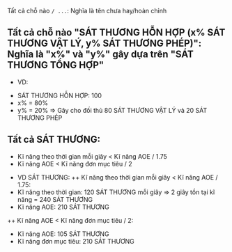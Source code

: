  Tất cả chỗ nào `/ ...`: Nghĩa là tên chưa hay/hoàn chỉnh

## Tất cả chỗ nào "SÁT THƯƠNG HỖN HỢP (x% SÁT THƯƠNG VẬT LÝ, y% SÁT THƯƠNG PHÉP)": Nghĩa là "x%" và "y%" gây dựa trên "SÁT THƯƠNG TỔNG HỢP"
- VD: 
+ SÁT THƯƠNG HỖN HỢP: 100
+ x% = 80%
+ y% = 20%
=> Gây cho đối thủ 80 SÁT THƯƠNG VẬT LÝ và 20 SÁT THƯƠNG PHÉP

## Tất cả SÁT THƯƠNG: 
+ Kĩ năng theo thời gian mỗi giây < Kĩ năng AOE / 1.75
+ Kĩ năng AOE < Kĩ năng đơn mục tiêu / 2
- VD SÁT THƯƠNG:
++ Kĩ năng theo thời gian mỗi giây < Kĩ năng AOE / 1.75:
- Kĩ năng theo thời gian: 120 SÁT THƯƠNG mỗi giây => 2 giây tồn tại kĩ năng = 240 SÁT THƯƠNG
- Kĩ năng AOE: 210 SÁT THƯƠNG

++ Kĩ năng AOE < Kĩ năng đơn mục tiêu / 2:
- Kĩ năng AOE: 105 SÁT THƯƠNG
- Kĩ năng đơn mục tiêu: 210 SÁT THƯƠNG
